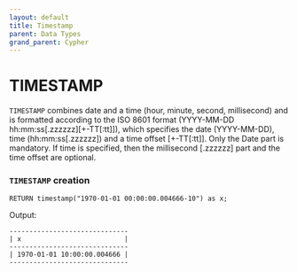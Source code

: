 ```yaml
---
layout: default
title: Timestamp
parent: Data Types
grand_parent: Cypher
---
```


# TIMESTAMP
`TIMESTAMP` combines date and a time (hour, minute, second, millisecond) and is formatted according to the ISO 8601 format (YYYY-MM-DD hh:mm:ss[.zzzzzz][+-TT[:tt]]),
which specifies the date (YYYY-MM-DD), time (hh:mm:ss[.zzzzzz]) and a time offset [+-TT[:tt]]. Only the Date part is mandatory. If time is specified, then the millisecond [.zzzzzz] part and the time offset are optional. 


### `TIMESTAMP` creation
```
RETURN timestamp("1970-01-01 00:00:00.004666-10") as x;
```
Output:
```
------------------------------
| x                          |
------------------------------
| 1970-01-01 10:00:00.004666 |
------------------------------
```
